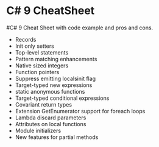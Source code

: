 # C# 9 CheatSheet
#C# 9 Cheat Sheet with code example and pros and cons.

*  Records
*  Init only setters
*  Top-level statements
*  Pattern matching enhancements
*  Native sized integers
*  Function pointers
*  Suppress emitting localsinit flag
*  Target-typed new expressions
*  static anonymous functions
*  Target-typed conditional expressions
*  Covariant return types
*  Extension GetEnumerator support for foreach loops
*  Lambda discard parameters
*  Attributes on local functions
*  Module initializers
*  New features for partial methods

